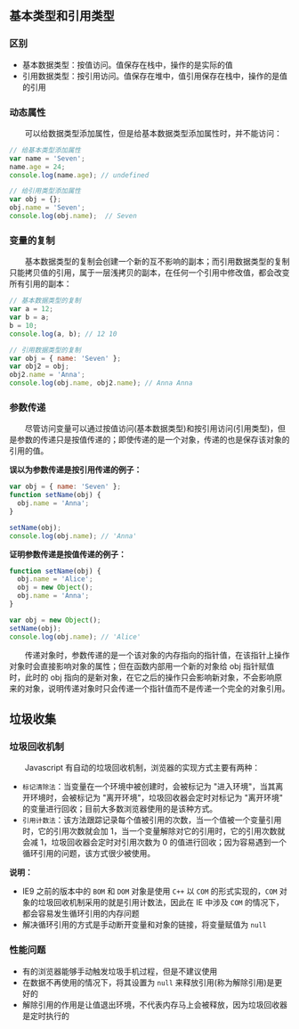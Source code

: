 ## 基本类型和引用类型

### 区别 

+ 基本数据类型：按值访问。值保存在栈中，操作的是实际的值
+ 引用数据类型：按引用访问。值保存在堆中，值引用保存在栈中，操作的是值的引用


### 动态属性

&emsp;&emsp;可以给数据类型添加属性，但是给基本数据类型添加属性时，并不能访问：
```js
// 给基本类型添加属性
var name = 'Seven';
name.age = 24;
console.log(name.age); // undefined

// 给引用类型添加属性
var obj = {};
obj.name = 'Seven';
console.log(obj.name);  // Seven
```

### 变量的复制

&emsp;&emsp;基本数据类型的复制会创建一个新的互不影响的副本；而引用数据类型的复制只能拷贝值的引用，属于一层浅拷贝的副本，在任何一个引用中修改值，都会改变所有引用的副本：
```js
// 基本数据类型的复制
var a = 12;
var b = a;
b = 10;
console.log(a, b); // 12 10

// 引用数据类型的复制
var obj = { name: 'Seven' };
var obj2 = obj;
obj2.name = 'Anna';
console.log(obj.name, obj2.name); // Anna Anna
```

### 参数传递

&emsp;&emsp;尽管访问变量可以通过按值访问(基本数据类型)和按引用访问(引用类型)，但是参数的传递只是按值传递的；即使传递的是一个对象，传递的也是保存该对象的引用的值。

**误以为参数传递是按引用传递的例子：**
```js
var obj = { name: 'Seven' };
function setName(obj) {
  obj.name = 'Anna';
}

setName(obj);
console.log(obj.name); // 'Anna'
```

**证明参数传递是按值传递的例子：**
```js
function setName(obj) {
  obj.name = 'Alice';
  obj = new Object();
  obj.name = 'Anna';
}

var obj = new Object();
setName(obj);
console.log(obj.name); // 'Alice'
```

&emsp;&emsp;传递对象时，参数传递的是一个该对象的内存指向的指针值，在该指针上操作对象时会直接影响对象的属性；但在函数内部用一个新的对象给 obj 指针赋值时，此时的 obj 指向的是新对象，在它之后的操作只会影响新对象，不会影响原来的对象，说明传递对象时只会传递一个指针值而不是传递一个完全的对象引用。




## 垃圾收集

### 垃圾回收机制

&emsp;&emsp;Javascript 有自动的垃圾回收机制，浏览器的实现方式主要有两种：

+ `标记清除法`：当变量在一个环境中被创建时，会被标记为 "进入环境"，当其离开环境时，会被标记为 "离开环境"，垃圾回收器会定时对标记为 "离开环境" 的变量进行回收；目前大多数浏览器使用的是该种方式。
+ `引用计数法`：该方法跟踪记录每个值被引用的次数，当一个值被一个变量引用时，它的引用次数就会加 1，当一个变量解除对它的引用时，它的引用次数就会减 1，垃圾回收器会定时对引用次数为 0 的值进行回收；因为容易遇到一个循环引用的问题，该方式很少被使用。

**说明：**

+ IE9 之前的版本中的 `BOM` 和 `DOM` 对象是使用 `C++` 以 `COM` 的形式实现的，`COM` 对象的垃圾回收机制采用的就是引用计数法，因此在 IE 中涉及 `COM` 的情况下，都会容易发生循环引用的内存问题
+ 解决循环引用的方式是手动断开变量和对象的链接，将变量赋值为 `null`

### 性能问题

+ 有的浏览器能够手动触发垃圾手机过程，但是不建议使用
+ 在数据不再使用的情况下，将其设置为 `null` 来释放引用(称为解除引用)是更好的
+ 解除引用的作用是让值退出环境，不代表内存马上会被释放，因为垃圾回收器是定时执行的